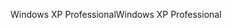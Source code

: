 <span data-ttu-id="a7380-101">Windows XP Professional</span><span class="sxs-lookup"><span data-stu-id="a7380-101">Windows XP Professional</span></span>